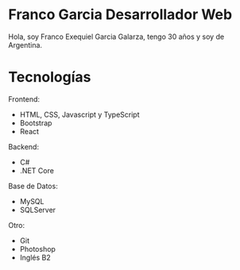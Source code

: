# Franco Garcia Desarrollador Web

Hola, soy Franco Exequiel Garcia Galarza, tengo 30 años y soy de Argentina.

# Tecnologías

Frontend:
- HTML, CSS, Javascript y TypeScript
- Bootstrap
- React


Backend:
- C#
- .NET Core

Base de Datos: 
- MySQL
- SQLServer

Otro: 
- Git
- Photoshop
- Inglés B2
